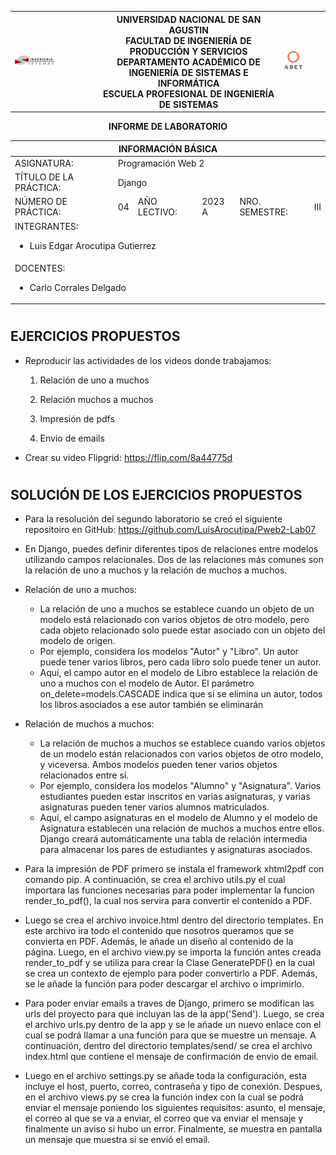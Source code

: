 <div align="center">
<table>
    <theader>
        <tr>
            <td><img src="https://github.com/rescobedoq/pw2/blob/main/epis.png?raw=true" alt="EPIS" style="width:50%; height:auto"/></td>
            <th>
                <span style="font-weight:bold;">UNIVERSIDAD NACIONAL DE SAN AGUSTIN</span><br />
                <span style="font-weight:bold;">FACULTAD DE INGENIERÍA DE PRODUCCIÓN Y SERVICIOS</span><br />
                <span style="font-weight:bold;">DEPARTAMENTO ACADÉMICO DE INGENIERÍA DE SISTEMAS E INFORMÁTICA</span><br />
                <span style="font-weight:bold;">ESCUELA PROFESIONAL DE INGENIERÍA DE SISTEMAS</span>
            </th>
            <td><img src="https://github.com/rescobedoq/pw2/blob/main/abet.png?raw=true" alt="ABET" style="width:50%; height:auto"/></td>
        </tr>
    </theader>

</table>
</div>

<div align="center">
<span style="font-weight:bold;">INFORME DE LABORATORIO</span><br />
</div>


<table>
<theader>
<tr><th colspan="6">INFORMACIÓN BÁSICA</th></tr>
</theader>
<tbody>
<tr><td>ASIGNATURA:</td><td colspan="5">Programación Web 2</td></tr>
<tr><td>TÍTULO DE LA PRÁCTICA:</td><td colspan="5">Django</td></tr>
<tr>
<td>NÚMERO DE PRÁCTICA:</td><td>04</td><td>AÑO LECTIVO:</td><td>2023 A</td><td>NRO. SEMESTRE:</td><td>III</td>
</tr>

<tr><td colspan="6">INTEGRANTES:
    <ul>
        <li><P>Luis Edgar Arocutipa Gutierrez</P></li>
    </ul>
</td>
</<tr>
<tr><td colspan="6">DOCENTES:
<ul>
<li>Carlo Corrales Delgado</li>
</ul>
</td>
</<tr>
</tdbody>
</table>

#

## EJERCICIOS PROPUESTOS
-   Reproducir las actividades de los videos donde trabajamos:

    1. Relación de uno a muchos

    2. Relación muchos a muchos

    3. Impresión de pdfs 

    4. Envio de emails

- Crear su video Flipgrid:  https://flip.com/8a44775d
#

## SOLUCIÓN DE LOS EJERCICIOS PROPUESTOS
- Para la resolución del segundo laboratorio se creó el siguiente repositoiro en GitHub:
https://github.com/LuisArocutipa/Pweb2-Lab07
- En Django, puedes definir diferentes tipos de relaciones entre modelos utilizando campos relacionales. Dos de las relaciones más comunes son la relación de uno a muchos y la relación de muchos a muchos.

- Relación de uno a muchos:
    - La relación de uno a muchos se establece cuando un objeto de un modelo está relacionado con varios objetos de otro modelo, pero cada objeto relacionado solo puede estar asociado con un objeto del modelo de origen.
    - Por ejemplo, considera los modelos "Autor" y "Libro". Un autor puede tener varios libros, pero cada libro solo puede tener un autor.
    - Aquí, el campo autor en el modelo de Libro establece la relación de uno a muchos con el modelo de Autor. El parámetro on_delete=models.CASCADE indica que si se elimina un autor, todos los libros asociados a ese autor también se eliminarán

- Relación de muchos a muchos:
    - La relación de muchos a muchos se establece cuando varios objetos de un modelo están relacionados con varios objetos de otro modelo, y viceversa. Ambos modelos pueden tener varios objetos relacionados entre sí.
    - Por ejemplo, considera los modelos "Alumno" y "Asignatura". Varios estudiantes pueden estar inscritos en varias asignaturas, y varias asignaturas pueden tener varios alumnos matriculados.
    - Aquí, el campo asignaturas en el modelo de Alumno y el modelo de Asignatura establecen una relación de muchos a muchos entre ellos. Django creará automáticamente una tabla de relación intermedia para almacenar los pares de estudiantes y asignaturas asociados.
- Para la impresión de PDF primero se instala el framework xhtml2pdf con comando pip. A continuación, se crea el archivo utils.py el cual importara las funciones necesarias para poder implementar la funcion render_to_pdf(), la cual nos servira para convertir el contenido a PDF.
- Luego se crea el archivo invoice.html dentro del directorio templates. En este archivo ira todo el contenido que nosotros queramos que se convierta en PDF. Además, le añade un diseño al contenido de la página. Luego, en el archivo view.py se importa la función antes creada render_to_pdf y se utiliza para crear la Clase GeneratePDF() en la cual se crea un contexto de ejemplo para poder convertirlo a PDF. Además, se le añade la función para poder descargar el archivo o imprimirlo.
- Para poder enviar emails a traves de Django, primero se modifican las urls del proyecto para que incluyan las de la app('Send'). Luego, se crea el archivo urls.py dentro de la app y se le añade un nuevo enlace con el cual se podrá llamar a una función para que se muestre un mensaje. A continuación, dentro del directorio templates/send/ se crea el archivo index.html que contiene el mensaje de confirmación de envio de email.
- Luego en el archivo settings.py se añade toda la configuración, esta incluye el host, puerto, correo, contraseña y tipo de conexión. Despues, en el archivo views.py se crea la función index con la cual se podrá enviar el mensaje poniendo los siguientes requisitos: asunto, el mensaje, el correo al que se va a enviar, el correo que va enviar el mensaje y finalmente un aviso si hubo un error. Finalmente, se muestra en pantalla un mensaje que muestra si se envió el email.